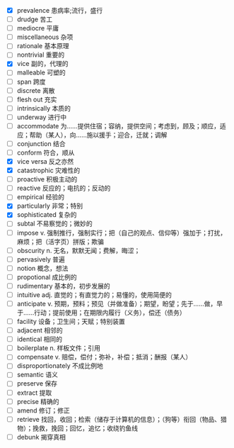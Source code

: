 - [x] prevalence 患病率;流行，盛行
- [ ] drudge 苦工
- [ ] mediocre 平庸
- [ ] miscellaneous 杂项
- [ ] rationale 基本原理
- [ ] nontrivial 重要的
- [x] vice 副的，代理的
- [ ] malleable 可塑的
- [ ] span 跨度
- [ ] discrete 离散
- [ ] flesh out 充实
- [ ] intrinsically 本质的
- [ ] underway 进行中
- [ ] accommodate 为……提供住宿；容纳，提供空间；考虑到，顾及；顺应，适应；帮助（某人），向……施以援手；迎合，迁就；调解
- [ ] conjunction 结合
- [ ] conform 符合，顺从
- [x] vice versa 反之亦然
- [x] catastrophic 灾难性的
- [ ] proactive 积极主动的
- [ ] reactive 反应的；电抗的；反动的
- [ ] empirical 经验的
- [x] particularly 非常；特别
- [x] sophisticated 复杂的
- [ ] subtal 不易察觉的；微妙的
- [ ] impose v. 强制推行，强制实行；把（自己的观点、信仰等）强加于；打扰，麻烦；把（活字页）拼版；欺骗
- [ ] obscurity n. 无名，默默无闻；费解，晦涩；
- [ ] pervasively 普遍
- [ ] notion 概念，想法
- [ ] propotional 成比例的
- [ ] rudimentary 基本的，初步发展的
- [ ] intuitive adj. 直觉的；有直觉力的；易懂的，使用简便的
- [ ] anticipate v. 预期，预料；预见（并做准备）；期望，盼望；先于……做，早于……行动；提前使用；在期限内履行（义务），偿还（债务）
- [ ] facility 设备；卫生间；天赋；特别装置
- [ ] adjacent 相邻的
- [ ] identical 相同的
- [ ] boilerplate n. 样板文件；引用
- [ ] compensate v. 赔偿，偿付；弥补，补偿；抵消；酬报（某人）
- [ ] disproportionately 不成比例地
- [ ] semantic 语义
- [ ] preserve 保存
- [ ] extract 提取
- [ ] precise 精确的
- [ ] amend 修订；修正
- [ ] retrieve 找回，收回；检索（储存于计算机的信息）；（狗等）衔回（物品、猎物）；挽救，挽回；回忆，追忆；收绕钓鱼线
- [ ] debunk 揭穿真相